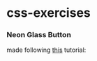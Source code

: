 # css-exercises

### Neon Glass Button
<!-- ![alt text]( "Neon button example") -->

made following [this](https://www.youtube.com/watch?v=YrOq7OpRV8I&t=615s&ab_channel=OnlineTutorials) tutorial:
 